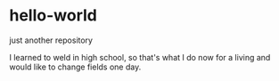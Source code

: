 # hello-world
just another repository

I learned to weld in high school, so that's what I do now for a living and would like to change fields one day.
